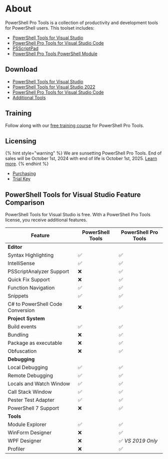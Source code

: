 # About

PowerShell Pro Tools is a collection of productivity and development tools for PowerShell users. This toolset includes:

* [PowerShell Tools for Visual Studio](https://docs.poshtools.com/powershell-pro-tools-documentation/visual-studio)
* [PowerShell Pro Tools for Visual Studio Code](https://docs.poshtools.com/powershell-pro-tools-documentation/visual-studio-code)
* [PSScriptPad](https://docs.poshtools.com/powershell-pro-tools-documentation/psscriptpad)
* [PowerShell Pro Tools PowerShell Module](https://docs.poshtools.com/powershell-pro-tools-documentation/powershell-module)

## Download

* [PowerShell Tools for Visual Studio](https://marketplace.visualstudio.com/items?itemName=AdamRDriscoll.PowerShellToolsforVisualStudio2017-18561)
* [PowerShell Tools for Visual Studio 2022](https://marketplace.visualstudio.com/items?itemName=AdamRDriscoll.PowerShellToolsVS2022)
* [PowerShell Pro Tools for Visual Studio Code](https://marketplace.visualstudio.com/items?itemName=ironmansoftware.powershellprotools)
* [Additional Tools](https://ironmansoftware.com/powershell-pro-tools/downloads)

## Training

Follow along with our [free training course](https://ironmansoftware.com/training/powershell-pro-tools) for PowerShell Pro Tools.&#x20;

## Licensing

{% hint style="warning" %}
We are sunsetting PowerShell Pro Tools. End of sales will be October 1st, 2024 with end of life is October 1st, 2025. [Learn more](https://blog.ironmansoftware.com/powershell-pro-tools-end-of-life).
{% endhint %}

* [Purchasing](https://www.ironmansoftware.com/pricing/powershell-pro-tools)
* [Trial Key](https://ironmansoftware.com/trial/powershell-pro-tools)

## PowerShell Tools for Visual Studio Feature Comparison

PowerShell Tools for Visual Studio is free. With a PowerShell Pro Tools license, you receive additional features.

| Feature                          | PowerShell Tools | PowerShell Pro Tools |
| -------------------------------- | ---------------- | -------------------- |
| **Editor**                       |                  |                      |
| Syntax Highlighting              | ✅                | ✅                    |
| IntelliSense                     | ✅                | ✅                    |
| PSScriptAnalyzer Support         | ❌                | ✅                    |
| Quick Fix Support                | ❌                | ✅                    |
| Function Navigation              | ✅                | ✅                    |
| Snippets                         | ✅                | ✅                    |
| C# to PowerShell Code Conversion | ❌                | ✅                    |
| **Project System**               |                  |                      |
| Build events                     | ✅                | ✅                    |
| Bundling                         | ❌                | ✅                    |
| Package as executable            | ❌                | ✅                    |
| Obfuscation                      | ❌                | ✅                    |
| **Debugging**                    |                  |                      |
| Local Debugging                  | ✅                | ✅                    |
| Remote Debugging                 | ✅                | ✅                    |
| Locals and Watch Window          | ✅                | ✅                    |
| Call Stack Window                | ✅                | ✅                    |
| Pester Test Adapter              | ✅                | ✅                    |
| PowerShell 7 Support             | ❌                | ✅                    |
| **Tools**                        |                  |                      |
| Module Explorer                  | ✅                | ✅                    |
| WinForm Designer                 | ❌                | ✅                    |
| WPF Designer                     | ❌                | ✅ _VS 2019 Only_     |
| Profiler                         | ❌                | ✅                    |
